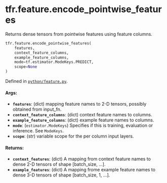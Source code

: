 <div itemscope itemtype="http://developers.google.com/ReferenceObject">
<meta itemprop="name" content="tfr.feature.encode_pointwise_features" />
<meta itemprop="path" content="Stable" />
</div>

# tfr.feature.encode_pointwise_features

Returns dense tensors from pointwise features using feature columns.

```python
tfr.feature.encode_pointwise_features(
    features,
    context_feature_columns,
    example_feature_columns,
    mode=tf.estimator.ModeKeys.PREDICT,
    scope=None
)
```

Defined in
[`python/feature.py`](https://github.com/tensorflow/ranking/tree/master/tensorflow_ranking/python/feature.py).

<!-- Placeholder for "Used in" -->

#### Args:

*   <b>`features`</b>: (dict) mapping feature names to 2-D tensors, possibly
    obtained from input_fn.
*   <b>`context_feature_columns`</b>: (dict) context feature names to columns.
*   <b>`example_feature_columns`</b>: (dict) example feature names to columns.
*   <b>`mode`</b>: (`estimator.ModeKeys`) Specifies if this is training,
    evaluation or inference. See `ModeKeys`.
*   <b>`scope`</b>: (str) variable scope for the per column input layers.

#### Returns:

*   <b>`context_features`</b>: (dict) A mapping from context feature names to
    dense 2-D tensors of shape [batch_size, ...].
*   <b>`example_features`</b>: (dict) A mapping frome example feature names to
    dense 3-D tensors of shape [batch_size, 1, ...].
